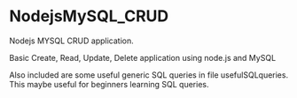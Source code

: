 # NodejsMySQL_CRUD
Nodejs MYSQL CRUD application. 

Basic Create, Read, Update, Delete application using node.js and MySQL

Also included are some useful generic SQL queries in file usefulSQLqueries. This maybe useful for beginners learning SQL queries.
